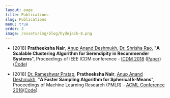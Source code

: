 ```yaml
---
layout: page
title: Publications
slug: Publications
menu: true
order: 3
image: /assets/img/blog/hydejack-8.png
---
```


+ [2018] **Pratheeksha Nair**, [Anup Anand Deshmukh](https://anup-deshmukh.github.io/),  [Dr. Shrisha Rao](https://www.iiitb.ac.in/faculty_page.php?name=shrisharao), "**A Scalable Clustering Algorithm for Serendipity in Recommender Systems**", Proceedings of IEEE ICDM conference - [ICDM 2018](http://icdm2018.org/) ([Paper](https://www.researchgate.net/publication/327746220_A_Scalable_Clustering_Algorithm_for_Serendipity_in_Recommender_Systems))([Code](https://github.com/nair-p/Serendipitous-Clustering-for-Collaborative-Filtering))

+ [2018] [Dr. Rameshwar Pratap](https://sites.google.com/site/prataprameshwaryadav/), **Pratheeksha Nair**, [Anup Anand Deshmukh](https://anup-deshmukh.github.io/), "**A Faster Sampling Algorithm for Spherical k-Means**", Proceedings of Machine Learning Research (PMLR) - [ACML Conference 2018](http://www.acml-conf.org/2018/)([Code](https://github.com/nair-p/SPKM))

